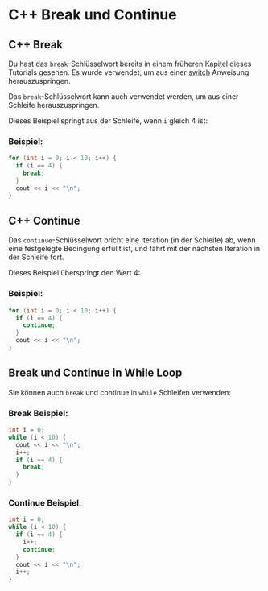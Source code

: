 # C++ Break und Continue
## C++ Break
Du hast das `break`-Schlüsselwort bereits in einem früheren Kapitel dieses Tutorials gesehen. Es wurde verwendet, um aus einer [switch](Switch.md) Anweisung herauszuspringen.

Das `break`-Schlüsselwort kann auch verwendet werden, um aus einer Schleife herauszuspringen.

Dieses Beispiel springt aus der Schleife, wenn `i` gleich 4 ist:
### Beispiel:
```cpp
for (int i = 0; i < 10; i++) {
  if (i == 4) {
    break;
  }
  cout << i << "\n";
} 
```

## C++ Continue
Das `continue`-Schlüsselwort bricht eine Iteration (in der Schleife) ab, wenn eine festgelegte Bedingung erfüllt ist, und fährt mit der nächsten Iteration in der Schleife fort.

Dieses Beispiel überspringt den Wert 4:
### Beispiel:
```cpp
for (int i = 0; i < 10; i++) {
  if (i == 4) {
    continue;
  }
  cout << i << "\n";
} 
```

## Break und Continue in While Loop
Sie können auch `break` und continue in `while` Schleifen verwenden:
### Break Beispiel:
```cpp
int i = 0;
while (i < 10) {
  cout << i << "\n";
  i++;
  if (i == 4) {
    break;
  }
} 
```
### Continue Beispiel:
```cpp
int i = 0;
while (i < 10) {
  if (i == 4) {
    i++;
    continue;
  }
  cout << i << "\n";
  i++;
} 
```
